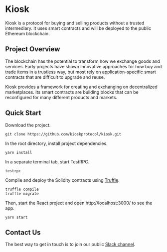 # Kiosk

Kiosk is a protocol for buying and selling products without a trusted intermediary. It uses smart contracts and will be deployed to the public Ethereum blockchain.

## Project Overview

The blockchain has the potential to transform how we exchange goods and services. Early projects have shown innovative approaches for how buy and trade items in a trustless way, but most rely on application-specific smart contracts that are difficult to upgrade and reuse.

Kiosk provides a framework for creating and exchanging on decentralized marketplaces. Its smart contracts are building blocks that can be reconfigured for many different products and markets.

## Quick Start

Download the project.
```
git clone https://github.com/kioskprotocol/kiosk.git
```

In the root directory, install project dependencies.

```
yarn install
```

In a separate terminal tab, start TestRPC.

```
testrpc
```

Compile and deploy the Solidity contracts using [Truffle](http://truffleframework.com/).

```
truffle compile
truffle migrate
```

Then, start the React project and open http://localhost:3000/ to see the app.

```
yarn start
```

## Contact Us

The best way to get in touch is to join our public [Slack channel](https://join.slack.com/t/kioskprotocol/shared_invite/MjI3NzAwMzMyMTYyLTE1MDI5MjYyNzItM2FiMjA1NWIxZg).
